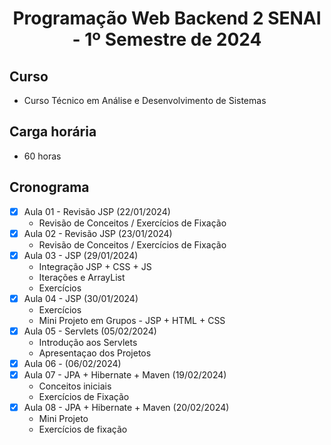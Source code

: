 <h1 align="center">
    Programação Web Backend 2 SENAI - 1º Semestre de 2024
</h1>

## Curso
- Curso Técnico em Análise e Desenvolvimento de Sistemas

## Carga horária
- 60 horas

## Cronograma 

- [x]  Aula 01 - Revisão JSP (22/01/2024)
    - Revisão de Conceitos / Exercícios de Fixação 
- [x]  Aula 02 - Revisão JSP (23/01/2024)
    - Revisão de Conceitos / Exercícios de Fixação
- [x]  Aula 03 - JSP (29/01/2024)
    - Integração JSP + CSS + JS
    - Iterações e ArrayList
    - Exercícios
- [x]  Aula 04 - JSP (30/01/2024)
    - Exercícios
    - Mini Projeto em Grupos - JSP + HTML + CSS
- [x]  Aula 05 - Servlets (05/02/2024)
    - Introdução aos Servlets
    - Apresentaçao dos Projetos   
- [x]  Aula 06 -  (06/02/2024)
- [x]  Aula 07 - JPA + Hibernate + Maven (19/02/2024)
    - Conceitos iniciais
    - Exercícios de Fixação
- [x]  Aula 08 - JPA + Hibernate + Maven (20/02/2024)
    - Mini Projeto
    - Exercícios de fixação
    

